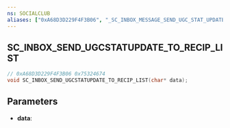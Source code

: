 ```yaml
---
ns: SOCIALCLUB
aliases: ["0xA68D3D229F4F3B06", "_SC_INBOX_MESSAGE_SEND_UGC_STAT_UPDATE_EVENT"]
---
```

## SC_INBOX_SEND_UGCSTATUPDATE_TO_RECIP_LIST

```c
// 0xA68D3D229F4F3B06 0x75324674
void SC_INBOX_SEND_UGCSTATUPDATE_TO_RECIP_LIST(char* data);
```


## Parameters
* **data**: 

